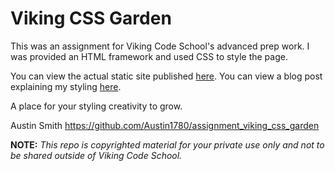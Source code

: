 Viking CSS Garden
============================

This was an assignment for Viking Code School's advanced prep work. I was provided an HTML framework and used CSS to style the page.

You can view the actual static site published <a href="http://viking-css-aws.surge.sh/" target="_blank">here</a>.
You can view a blog post explaining my styling <a href="https://austinwsmith.wordpress.com/2017/05/06/viking-css-garden/" target="_blank">here</a>.

A place for your styling creativity to grow.

Austin Smith
https://github.com/Austin1780/assignment_viking_css_garden

**NOTE:** *This repo is copyrighted material for your private use only and not to be shared outside of Viking Code School.*
